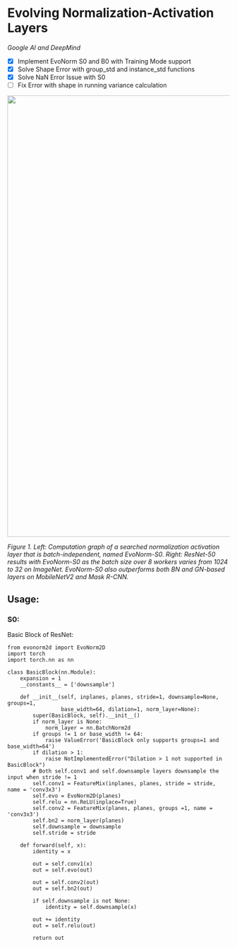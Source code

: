 # Evolving Normalization-Activation Layers

*Google AI and DeepMind*

- [x] Implement EvoNorm S0 and B0 with Training Mode support
- [x] Solve Shape Error with group_std and instance_std functions
- [x] Solve NaN Error Issue with S0
- [ ] Fix Error with shape in running variance calculation

<div style="text-align:center"><img src ="figures/evonorm.PNG"  width="1000"/></div>
<p>
<em>Figure 1. Left: Computation graph of a searched normalization activation layer that is batch-independent, named EvoNorm-S0.      Right: ResNet-50 results with EvoNorm-S0 as the batch size over 8 workers varies from 1024 to 32 on ImageNet. EvoNorm-S0 also outperforms both BN and GN-based layers on MobileNetV2 and Mask R-CNN.
</em>
</p>

## Usage: 

### S0:

Basic Block of ResNet:

```
from evonorm2d import EvoNorm2D
import torch
import torch.nn as nn

class BasicBlock(nn.Module):
    expansion = 1
    __constants__ = ['downsample']

    def __init__(self, inplanes, planes, stride=1, downsample=None, groups=1,
                 base_width=64, dilation=1, norm_layer=None):
        super(BasicBlock, self).__init__()
        if norm_layer is None:
            norm_layer = nn.BatchNorm2d
        if groups != 1 or base_width != 64:
            raise ValueError('BasicBlock only supports groups=1 and base_width=64')
        if dilation > 1:
            raise NotImplementedError("Dilation > 1 not supported in BasicBlock")
        # Both self.conv1 and self.downsample layers downsample the input when stride != 1
        self.conv1 = FeatureMix(inplanes, planes, stride = stride, name = 'conv3x3')
        self.evo = EvoNorm2D(planes)
        self.relu = nn.ReLU(inplace=True)
        self.conv2 = FeatureMix(planes, planes, groups =1, name = 'conv3x3')
        self.bn2 = norm_layer(planes)
        self.downsample = downsample
        self.stride = stride

    def forward(self, x):
        identity = x

        out = self.conv1(x)
        out = self.evo(out)

        out = self.conv2(out)
        out = self.bn2(out)

        if self.downsample is not None:
            identity = self.downsample(x)

        out += identity
        out = self.relu(out)

        return out
```
